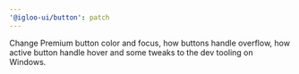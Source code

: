 ```yaml
---
'@igloo-ui/button': patch
---
```


Change Premium button color and focus, how buttons handle overflow, how active button handle hover and some tweaks to the dev tooling on Windows.
